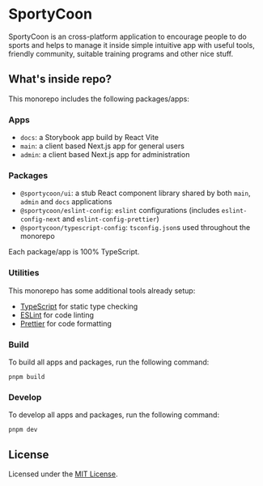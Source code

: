 # SportyCoon

SportyCoon is an cross-platform application to encourage people to do sports and helps to manage it inside simple intuitive app with useful tools, friendly community, suitable
training programs and other nice stuff.

## What's inside repo?

This monorepo includes the following packages/apps:

### Apps

- `docs`: a Storybook app build by React Vite
- `main`: a client based Next.js app for general users
- `admin`: a client based Next.js app for administration

### Packages

- `@sportycoon/ui`: a stub React component library shared by both `main`, `admin` and `docs` applications
- `@sportycoon/eslint-config`: `eslint` configurations (includes `eslint-config-next` and `eslint-config-prettier`)
- `@sportycoon/typescript-config`: `tsconfig.json`s used throughout the monorepo

Each package/app is 100% TypeScript.

### Utilities

This monorepo has some additional tools already setup:

- [TypeScript](https://www.typescriptlang.org/) for static type checking
- [ESLint](https://eslint.org/) for code linting
- [Prettier](https://prettier.io) for code formatting

### Build

To build all apps and packages, run the following command:

```
pnpm build
```

### Develop

To develop all apps and packages, run the following command:

```
pnpm dev
```

## License

Licensed under the [MIT License](./LICENSE).

